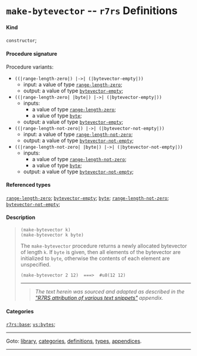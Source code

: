 

<a id='definition__r7rs__make-bytevector'></a>

# `make-bytevector` -- `r7rs` Definitions


#### Kind

`constructor`;


#### Procedure signature

Procedure variants:
 * `((|range-length-zero|) |->| (|bytevector-empty|))`
   * input: a value of type [`range-length-zero`](../../r7rs/types/range-length-zero.md#type__r7rs__range-length-zero);
   * output: a value of type [`bytevector-empty`](../../r7rs/types/bytevector-empty.md#type__r7rs__bytevector-empty);
 * `((|range-length-zero| |byte|) |->| (|bytevector-empty|))`
   * inputs:
     * a value of type [`range-length-zero`](../../r7rs/types/range-length-zero.md#type__r7rs__range-length-zero);
     * a value of type [`byte`](../../r7rs/types/byte.md#type__r7rs__byte);
   * output: a value of type [`bytevector-empty`](../../r7rs/types/bytevector-empty.md#type__r7rs__bytevector-empty);
 * `((|range-length-not-zero|) |->| (|bytevector-not-empty|))`
   * input: a value of type [`range-length-not-zero`](../../r7rs/types/range-length-not-zero.md#type__r7rs__range-length-not-zero);
   * output: a value of type [`bytevector-not-empty`](../../r7rs/types/bytevector-not-empty.md#type__r7rs__bytevector-not-empty);
 * `((|range-length-not-zero| |byte|) |->| (|bytevector-not-empty|))`
   * inputs:
     * a value of type [`range-length-not-zero`](../../r7rs/types/range-length-not-zero.md#type__r7rs__range-length-not-zero);
     * a value of type [`byte`](../../r7rs/types/byte.md#type__r7rs__byte);
   * output: a value of type [`bytevector-not-empty`](../../r7rs/types/bytevector-not-empty.md#type__r7rs__bytevector-not-empty);


#### Referenced types

[`range-length-zero`](../../r7rs/types/range-length-zero.md#type__r7rs__range-length-zero);
[`bytevector-empty`](../../r7rs/types/bytevector-empty.md#type__r7rs__bytevector-empty);
[`byte`](../../r7rs/types/byte.md#type__r7rs__byte);
[`range-length-not-zero`](../../r7rs/types/range-length-not-zero.md#type__r7rs__range-length-not-zero);
[`bytevector-not-empty`](../../r7rs/types/bytevector-not-empty.md#type__r7rs__bytevector-not-empty);


#### Description

> ````
> (make-bytevector k)
> (make-bytevector k byte)
> ````
> 
> 
> The `make-bytevector` procedure returns a newly allocated bytevector of
> length `k`.  If `byte` is given, then all elements of the bytevector
> are initialized to `byte`, otherwise the contents of each
> element are unspecified.
> 
> ````
> (make-bytevector 2 12)  ===>  #u8(12 12)
> ````
> 
> 
> ----
> > *The text herein was sourced and adapted as described in the ["R7RS attribution of various text snippets"](../../r7rs/appendices/attribution.md#appendix__r7rs__attribution) appendix.*


#### Categories

[`r7rs:base`](../../r7rs/categories/r7rs_3a_base.md#category__r7rs__r7rs_3a_base);
[`vs:bytes`](../../r7rs/categories/vs_3a_bytes.md#category__r7rs__vs_3a_bytes);

----

Goto: [library](../../r7rs/_index.md#library__r7rs), [categories](../../r7rs/categories/_index.md#toc__r7rs__categories), [definitions](../../r7rs/definitions/_index.md#toc__r7rs__definitions), [types](../../r7rs/types/_index.md#toc__r7rs__types), [appendices](../../r7rs/appendices/_index.md#toc__r7rs__appendices).

----

